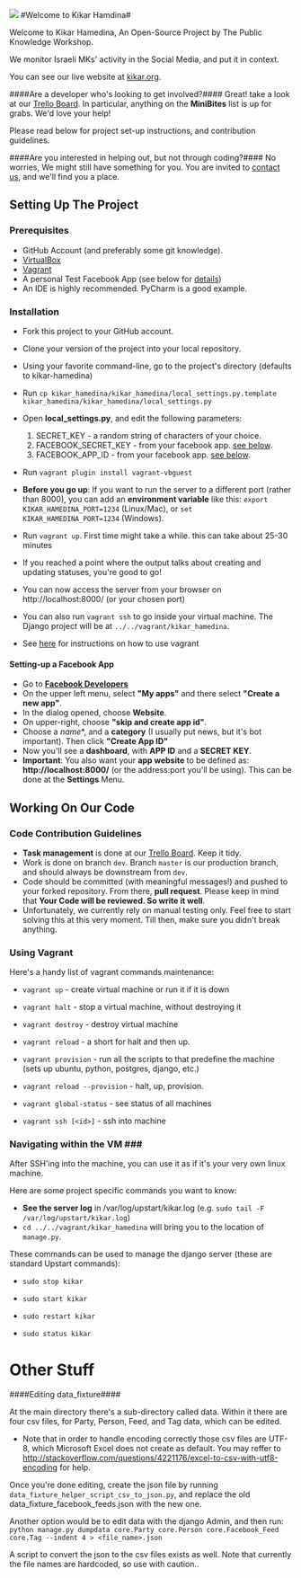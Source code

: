 
![](https://github.com/hasadna/kikar-hamedina/blob/dev/kikar_hamedina/static/media/kikar_hamedina_logo.png)
#Welcome to Kikar Hamdina#

Welcome to Kikar Hamedina, An Open-Source Project by The Public Knowledge Workshop.
 
We monitor Israeli MKs' activity in the Social Media, and put it in context.

You can see our live website at [kikar.org](http://www.kikar.org).


####Are a developer who's looking to get involved?####
Great! take a look at our [Trello Board](https://trello.com/b/gJFDhaJa/kikar-hamedina). In particular, 
anything on the **MiniBites** list is up for grabs. We'd love your help!

Please read below for project set-up instructions, and contribution guidelines.


####Are you interested in helping out, but not through coding?####
No worries, We might still have something for you. You are invited to 
<a href="mailto:yotammanor@gmail.com?subject='I Want to Help with Kikar Hamedina'">contact us</a>, and we'll find you a place.

## Setting Up The Project ##

### Prerequisites ###

* GitHub Account (and preferably some git knowledge).
* [VirtualBox](https://www.virtualbox.org/wiki/Downloads)
* [Vagrant](https://www.vagrantup.com/downloads.html)
* A personal Test Facebook App (see below for [details](#fb-app-instruction))
* An IDE is highly recommended. PyCharm is a good example.

### Installation ###

* Fork this project to your GitHub account.
* Clone your version of the project into your local repository.
* Using your favorite command-line, go to the project's directory (defaults to kikar-hamedina)
* Run `cp kikar_hamedina/kikar_hamedina/local_settings.py.template kikar_hamedina/kikar_hamedina/local_settings.py`
* Open **local_settings.py**, and edit the following parameters:

  1. SECRET_KEY - a random string of characters of your choice.
  2. FACEBOOK_SECRET_KEY - from your facebook app. [see below](#fb-app-instruction).
  3. FACEBOOK_APP_ID  - from your facebook app. [see below](#fb-app-instruction).

* Run `vagrant plugin install vagrant-vbguest`


* **Before you go up**: If you want to run the server to a different port (rather than 8000), you can add an 
**environment variable** like this: `export KIKAR_HAMEDINA_PORT=1234` (Linux/Mac),  or `set KIKAR_HAMEDINA_PORT=1234` (Windows).  

* Run `vagrant up`. First time might take a while. this can take about 25-30 minutes

* If you reached a point where the output talks about creating and updating statuses, you're good to go!

* You can now access the server from your browser on http://localhost:8000/ (or your chosen port)

* You can also run `vagrant ssh` to go inside your virtual machine. The Django project will be 
at `../../vagrant/kikar_hamedina`.

* See [here](#vagrant-instructions) for instructions on how to use vagrant

#### Setting-up a Facebook App <a name="fb-app-instruction"></a> ####

* Go to **[Facebook Developers](https://developers.facebook.com/)**
* On the upper left menu, select **"My apps"** and there select **"Create a new app"**.
* In the dialog opened, choose **Website**.
* On upper-right, choose **"skip and create app id"**.
* Choose a *name**, and a **category** (I usually put news, but it's bot important). Then click **"Create App ID"**
* Now you'll see a **dashboard**, with **APP ID** and a **SECRET KEY**.
* **Important**: You also want your **app website** to be defined as: **http://localhost:8000/** (or the address:port you'll
 be using). This can be done at the **Settings** Menu.


## Working On Our Code ##

### Code Contribution Guidelines ###
 
 * **Task management** is done at our [Trello Board](https://trello.com/b/gJFDhaJa/kikar-hamedina). Keep it tidy.
 * Work is done on branch `dev`. Branch `master` is our production branch, and should always be downstream from `dev`.
 * Code should be committed (with meaningful messages!) and pushed to your forked repository. From there, 
 **pull request**. Please keep in mind that **Your Code will be reviewed. So write it well**.
 * Unfortunately, we currently rely on manual testing only. Feel free to start solving this at this very moment. Till then, make sure you didn't break anything.
 
### Using Vagrant <a name="vagrant-instructions"></a> ###

Here's a handy list of vagrant commands maintenance:

* `vagrant up` - create virtual machine or run it if it is down

* `vagrant halt` - stop a virtual machine, without destroying it

* `vagrant destroy` - destroy virtual machine

* `vagrant reload` - a short for halt and then up.

* `vagrant provision` - run all the scripts to that predefine the machine (sets up ubuntu, python, postgres, django, etc.)

* `vagrant reload --provision` - halt, up, provision.

* `vagrant global-status` - see status of all machines

* `vagrant ssh [<id>]`  - ssh into machine


### Navigating within the VM <a name="vagrant-instructions"></a>###

After SSH'ing into the machine, you can use it as if it's your very own linux machine.

Here are some project specific commands you want to know:
* **See the server log** in /var/log/upstart/kikar.log (e.g. ``sudo tail -F /var/log/upstart/kikar.log``)
* `cd ../../vagrant/kikar_hamedina` will bring you to the location of `manage.py`.

These commands can be used to manage the django server (these are standard Upstart commands):

* `sudo stop kikar`

* `sudo start kikar`

* `sudo restart kikar`

* `sudo status kikar`

# Other Stuff #
####Editing data_fixture####

At the main directory there's a sub-directory called data. Within it there are four csv files, 
for Party, Person, Feed, and Tag data, which can be edited.

* Note that in order to handle encoding correctly those csv files are UTF-8, which Microsoft Excel does not create as
 default. You may reffer to http://stackoverflow.com/questions/4221176/excel-to-csv-with-utf8-encoding for help.

Once you're done editing, create the json file by running ``data_fixture_helper_script_csv_to_json.py``, and replace 
the old data_fixture_facebook_feeds.json with the new one.

Another option would be to edit data with the django Admin, and then run:
``python manage.py dumpdata core.Party core.Person core.Facebook_Feed core.Tag --indent 4 > <file_name>.json``

A script to convert the json to the csv files exists as well. Note that currently the file names are hardcoded, 
so use with caution..
